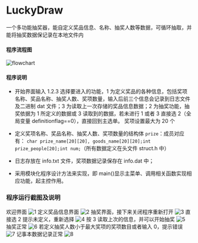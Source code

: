 # LuckyDraw

一个多功能抽奖器，能自定义奖品信息、名称、抽奖人数等数据，可循环抽取，并能将抽奖数据保记录在本地文件内

#### 程序流程图

![flowchart](https://github.com/LemoFire/LuckyDraw/raw/main/doc/flowchart.png)

#### 程序说明

- 开始界面输入 1.2.3 选择要进入的功能，1 为定义奖品的各种信息，包括奖项名称、奖品名称、抽奖人数、奖项数量，输入后前三个信息会记录到日志文件及二进制 dat 文件；3 为读取上一次存储的奖品信息数据；2 为抽奖功能，抽奖依据为 1 所定义的数据或 3 读取到的数据，若未进行 1 或者 3 直接选 2（全局变量 definitionflag==0），直接回到主选单。
  奖项设置最大为 20 个

- 定义奖项名称、奖品名称、抽奖人数、奖项数量的结构体 `prize`：成员对应有： `char prize_name[20][20], goods_name[20][20];int prize_people[20];int num;`（所有数据定义在头文件 struct.h 中）

- 日志存放在 info.txt 文件，奖项数据记录保存在 info.dat 中；

- 采用模块化程序设计方法来实现，即 main()显示主菜单、调用相关函数实现相应功能，起主控作用。

### 程序运行截图及说明

欢迎界面
![1](https://github.com/LemoFire/LuckyDraw/raw/main/doc/1.png)
定义奖品信息界面
![2](https://github.com/LemoFire/LuckyDraw/raw/main/doc/2.png)
抽奖界面，接下来关闭程序重新打开
![3](https://github.com/LemoFire/LuckyDraw/raw/main/doc/3.png)
直接选 2 提示未定义，重新选择
![4](https://github.com/LemoFire/LuckyDraw/raw/main/doc/4.png)
按 3 读取上次的信息，并可以开始抽奖
![5](https://github.com/LemoFire/LuckyDraw/raw/main/doc/5.png)
抽奖正常
![6](https://github.com/LemoFire/LuckyDraw/raw/main/doc/6.png)
若定义抽奖人数小于最大奖项的奖项数目或者输入 0，提示错误
![7](https://github.com/LemoFire/LuckyDraw/raw/main/doc/7.png)
记事本数据记录正常
![8](https://github.com/LemoFire/LuckyDraw/raw/main/doc/8.png)
